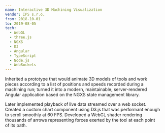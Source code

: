 ```yaml
---
name: Interactive 3D Machining Visualization
vendor: IPS s.r.o.
from: 2018-10-01
to: 2019-08-05
tech:
  - WebGL
  - three.js
  - NGXS
  - D3
  - Angular
  - TypeScript
  - Node.js
  - WebSockets
---
```


Inherited a prototype that would animate 3D models of tools and work
pieces according to a list of positions and speeds recorded during a machining run;
turned it into a modern, maintainable, server-rendered Angular application based
on the NGXS state management library.

Later implemented playback of live data streamed over a web socket.
Created a custom chart component using D3.js that was performant enough to
scroll smoothly at 60 FPS. Developed a WebGL shader rendering thousands of arrows
representing forces exerted by the tool at each point of its path.
